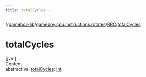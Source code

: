 ```yaml
---
title: totalCycles -
---
```

//[gameboy-lib](../../index.md)/[gameboy.cpu.instructions.rotates](../index.md)/[RRC](index.md)/[totalCycles](total-cycles.md)



# totalCycles  
[jvm]  
Content  
abstract val [totalCycles](total-cycles.md): [Int](https://kotlinlang.org/api/latest/jvm/stdlib/kotlin/-int/index.html)  



